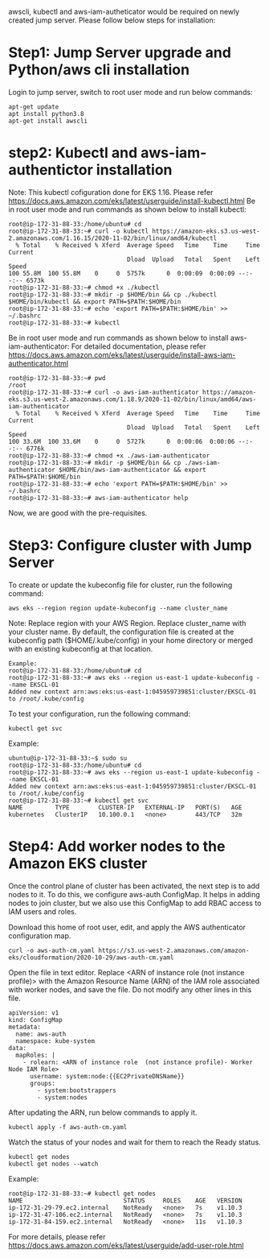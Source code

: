 awscli, kubectl and aws-iam-autheticator would be required on newly created jump server. Please follow below steps for installation:

Step1: Jump Server upgrade and Python/aws cli installation
==========================================================

Login to jump server, switch to root user mode and run below commands:
```
apt-get update
apt install python3.8 
apt-get install awscli 
```
step2: Kubectl and aws-iam-authentictor installation
====================================================
Note: This kubectl cofiguration done for EKS 1.16. Please refer https://docs.aws.amazon.com/eks/latest/userguide/install-kubectl.html
Be in root user mode and run commands as shown below to install kubectl:
```
root@ip-172-31-88-33:/home/ubuntu# cd
root@ip-172-31-88-33:~# curl -o kubectl https://amazon-eks.s3.us-west-2.amazonaws.com/1.16.15/2020-11-02/bin/linux/amd64/kubectl
  % Total    % Received % Xferd  Average Speed   Time    Time     Time  Current
                                 Dload  Upload   Total   Spent    Left  Speed
100 55.8M  100 55.8M    0     0  5757k      0  0:00:09  0:00:09 --:--:-- 6573k
root@ip-172-31-88-33:~# chmod +x ./kubectl
root@ip-172-31-88-33:~# mkdir -p $HOME/bin && cp ./kubectl $HOME/bin/kubectl && export PATH=$PATH:$HOME/bin
root@ip-172-31-88-33:~# echo 'export PATH=$PATH:$HOME/bin' >> ~/.bashrc
root@ip-172-31-88-33:~# kubectl
```
Be in root user mode and run commands as shown below to install aws-iam-authenticator:
For detailed documentation, please refer https://docs.aws.amazon.com/eks/latest/userguide/install-aws-iam-authenticator.html
```
root@ip-172-31-88-33:~# pwd
/root
root@ip-172-31-88-33:~# curl -o aws-iam-authenticator https://amazon-eks.s3.us-west-2.amazonaws.com/1.18.9/2020-11-02/bin/linux/amd64/aws-iam-authenticator
  % Total    % Received % Xferd  Average Speed   Time    Time     Time  Current
                                 Dload  Upload   Total   Spent    Left  Speed
100 33.6M  100 33.6M    0     0  5727k      0  0:00:06  0:00:06 --:--:-- 6776k
root@ip-172-31-88-33:~# chmod +x ./aws-iam-authenticator
root@ip-172-31-88-33:~# mkdir -p $HOME/bin && cp ./aws-iam-authenticator $HOME/bin/aws-iam-authenticator && export PATH=$PATH:$HOME/bin
root@ip-172-31-88-33:~# echo 'export PATH=$PATH:$HOME/bin' >> ~/.bashrc
root@ip-172-31-88-33:~# aws-iam-authenticator help
```

Now, we are good with the pre-requisites.

Step3: Configure cluster with Jump Server
==============================================
To create or update the kubeconfig file for cluster, run the following command:

```
aws eks --region region update-kubeconfig --name cluster_name
```
Note: Replace region with your AWS Region. Replace cluster_name with your cluster name. By default, the configuration file is created at the kubeconfig path ($HOME/.kube/config) in your home directory or merged with an existing kubeconfig at that location. 
```
Example:
root@ip-172-31-88-33:/home/ubuntu# cd
root@ip-172-31-88-33:~# aws eks --region us-east-1 update-kubeconfig --name EKSCL-01
Added new context arn:aws:eks:us-east-1:045959739851:cluster/EKSCL-01 to /root/.kube/config
```
To test your configuration, run the following command:
```
kubectl get svc
```
Example:
```
ubuntu@ip-172-31-88-33:~$ sudo su
root@ip-172-31-88-33:/home/ubuntu# cd
root@ip-172-31-88-33:~# aws eks --region us-east-1 update-kubeconfig --name EKSCL-01
Added new context arn:aws:eks:us-east-1:045959739851:cluster/EKSCL-01 to /root/.kube/config
root@ip-172-31-88-33:~# kubectl get svc
NAME         TYPE        CLUSTER-IP   EXTERNAL-IP   PORT(S)   AGE
kubernetes   ClusterIP   10.100.0.1   <none>        443/TCP   32m
```
 
Step4: Add worker nodes to the Amazon EKS cluster
=================================================

Once the control plane of cluster has been activated, the next step is to add nodes to it. To do this, we configure aws-auth ConfigMap. It helps in adding nodes to join cluster, but we also use this ConfigMap to add RBAC access to IAM users and roles.

Download this home of root user, edit, and apply the AWS authenticator configuration map.
```
curl -o aws-auth-cm.yaml https://s3.us-west-2.amazonaws.com/amazon-eks/cloudformation/2020-10-29/aws-auth-cm.yaml
```
Open the file in text editor. Replace <ARN of instance role (not instance profile)> with the Amazon Resource Name (ARN) of the IAM role associated with worker nodes, and save the file. Do not modify any other lines in this file. 

```
apiVersion: v1
kind: ConfigMap
metadata:
  name: aws-auth
  namespace: kube-system
data:
  mapRoles: |
    - rolearn: <ARN of instance role  (not instance profile)- Worker Node IAM Role>
      username: system:node:{{EC2PrivateDNSName}}
      groups:
        - system:bootstrappers
        - system:nodes
```
After updating the ARN, run below commands to apply it.

```
kubectl apply -f aws-auth-cm.yaml
```

Watch the status of your nodes and wait for them to reach the Ready status. 
```
kubectl get nodes
kubectl get nodes --watch
```
Example:
```
root@ip-172-31-88-33:~# kubectl get nodes
NAME                            STATUS     ROLES    AGE   VERSION
ip-172-31-29-79.ec2.internal    NotReady   <none>   7s    v1.10.3
ip-172-31-47-106.ec2.internal   NotReady   <none>   7s    v1.10.3
ip-172-31-84-159.ec2.internal   NotReady   <none>   11s   v1.10.3
```
For more details, please refer https://docs.aws.amazon.com/eks/latest/userguide/add-user-role.html
